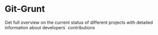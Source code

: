 # Git-Grunt
Get full overview on the current status of different projects with detailed information about developers´ contributions
